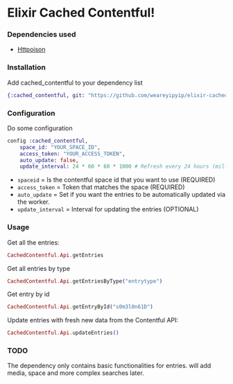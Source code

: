 # Elixir Cached Contentful!

### Dependencies used

* [Httpoison](https://github.com/edgurgel/httpoison)

### Installation

Add cached_contentful to your dependency list
``` Elixir
{:cached_contentful, git: "https://github.com/weareyipyip/elixir-cached-contentful.git"}
```
### Configuration

Do some configuration
``` Elixir
config :cached_contentful,
    space_id: "YOUR_SPACE_ID",
    access_token: "YOUR_ACCESS_TOKEN",
    auto_update: false,
    update_interval: 24 * 60 * 60 * 1000 # Refresh every 24 hours (milliseconds)
```

* `spaceid` = Is the contentful space id that you want to use (REQUIRED)
* `access_token` = Token that matches the space (REQUIRED)
* `auto_update` = Set if you want the entries to be automatically updated via the worker.
* `update_interval` = Interval for updating the entries (OPTIONAL)

### Usage

Get all the entries:
``` Elixir
CachedContentful.Api.getEntries
```

Get all entries by type
``` Elixir
CachedContentful.Api.getEntriesByType("entrytype")
```

Get entry by id
``` Elixir
CachedContentful.Api.getEntryById("s0m3l0n61D")
```

Update entries with fresh new data from the Contentful API:
``` Elixir
CachedContentful.Api.updateEntries()
```

### TODO

The dependency only contains basic functionalities for entries. will add media, space and more complex searches later.